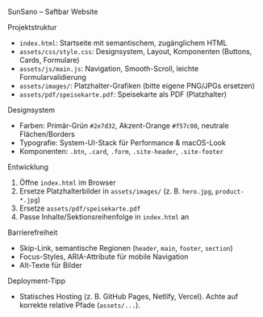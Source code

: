 SunSano – Saftbar Website

Projektstruktur
- `index.html`: Startseite mit semantischem, zugänglichem HTML
- `assets/css/style.css`: Designsystem, Layout, Komponenten (Buttons, Cards, Formulare)
- `assets/js/main.js`: Navigation, Smooth-Scroll, leichte Formularvalidierung
- `assets/images/`: Platzhalter-Grafiken (bitte eigene PNG/JPGs ersetzen)
- `assets/pdf/speisekarte.pdf`: Speisekarte als PDF (Platzhalter)

Designsystem
- Farben: Primär-Grün `#2e7d32`, Akzent-Orange `#f57c00`, neutrale Flächen/Borders
- Typografie: System-UI-Stack für Performance & macOS-Look
- Komponenten: `.btn`, `.card`, `.form`, `.site-header`, `.site-footer`

Entwicklung
1. Öffne `index.html` im Browser
2. Ersetze Platzhalterbilder in `assets/images/` (z. B. `hero.jpg`, `product-*.jpg`)
3. Ersetze `assets/pdf/speisekarte.pdf`
4. Passe Inhalte/Sektionsreihenfolge in `index.html` an

Barrierefreiheit
- Skip-Link, semantische Regionen (`header`, `main`, `footer`, `section`)
- Focus-Styles, ARIA-Attribute für mobile Navigation
- Alt-Texte für Bilder

Deployment-Tipp
- Statisches Hosting (z. B. GitHub Pages, Netlify, Vercel). Achte auf korrekte relative Pfade (`assets/...`).


